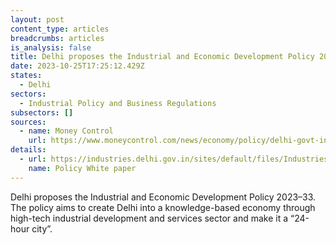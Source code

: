 ```yaml
---
layout: post
content_type: articles
breadcrumbs: articles
is_analysis: false
title: Delhi proposes the Industrial and Economic Development Policy 2023–33.
date: 2023-10-25T17:25:12.429Z
states:
  - Delhi
sectors:
  - Industrial Policy and Business Regulations
subsectors: []
sources:
  - name: Money Control
    url: https://www.moneycontrol.com/news/economy/policy/delhi-govt-industrial-policy-seeks-to-create-knowledge-based-economy-high-tech-development-in-national-capital-11578841.html
details:
  - url: https://industries.delhi.gov.in/sites/default/files/Industries/circulars-orders/delhi_industrial_economic_development_policy_white_paper_18.08.2023_v2_1.pdf
    name: Policy White paper
---
```

Delhi proposes the Industrial and Economic Development Policy 2023–33. The policy aims to create Delhi into a knowledge-based economy through high-tech industrial development and services sector and make it a “24-hour city”.